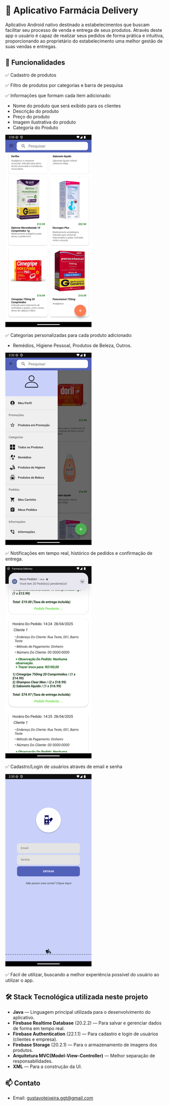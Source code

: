 # 💊 Aplicativo Farmácia Delivery

Aplicativo Android nativo destinado a estabelecimentos que buscam facilitar seu processo de venda e entrega de seus produtos.
Através deste app o usuário é capaz de realizar seus pedidos de forma prática e intuitiva, proporcionando ao proprietário do estabelecimento uma melhor gestão de suas vendas e entregas.

## 🚀 Funcionalidades

✅ Cadastro de produtos

✅ Filtro de produtos por categorias e barra de pesquisa

✅ Informações que formam cada item adicionado:
- Nome do produto que será exibido para os clientes
- Descrição do produto
- Preço do produto
- Imagem ilustrativa do produto
- Categoria do Produto

![Screenshot items cadastrados](images/itenscadastrados.png)

✅ Categorias personalizadas para cada produto adicionado:
- Remédios, Higiene Pessoal, Produtos de Beleza, Outros.

![Screenshot menu lateral](images/menulateral.png)

✅ Notificações em tempo real, histórico de pedidos e confirmação de entrega.

![Screenshot pedidos notificacao](images/menupedidosnotificacao.png)

✅ Cadastro/Login de usuários através de email e senha

![Screenshot login](images/loginfarmacia.png)

✅ Fácil de utilizar, buscando a melhor experiência possível do usuário ao utilizar o app.

## 🛠️ Stack Tecnológica utilizada neste projeto

- **Java** — Linguagem principal utilizada para o desenvolvimento do aplicativo.
- **Firebase Realtime Database** (20.2.2) — Para salvar e gerenciar dados de forma em tempo real.
- **Firebase Authentication** (22.1.1) — Para cadastro e login de usuários (clientes e empresa).
- **Firebase Storage** (20.2.1) — Para o armazenamento de imagens dos produtos.
- **Arquitetura MVC(Model-View-Controller)** — Melhor separação de responsabilidades.
- **XML** — Para a construção da UI.

## 📫 Contato

- Email: gustavoteixeira.ggt@gmail.com

